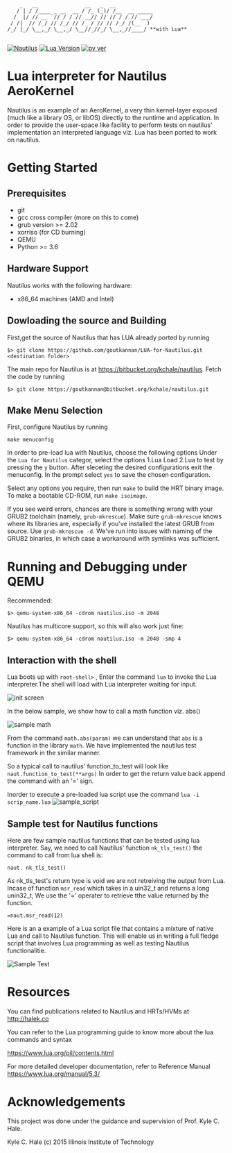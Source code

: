 ```

    _   __               __   _  __                
   / | / /____ _ __  __ / /_ (_)/ /__  __ _____    
  /  |/ // __ `// / / // __// // // / / // ___/ 
 / /|  // /_/ // /_/ // /_ / // // /_/ /(__  )     
/_/ |_/ \__,_/ \__,_/ \__//_//_/ \__,_//____/ **with Lua**


```
[![Nautilus](https://img.shields.io/travis/rust-lang/rust.svg)]()
[![Lua Version](https://img.shields.io/badge/Lua-5.2.4-blue.svg)](https://www.lua.org/source/5.2/)
[![py ver](https://img.shields.io/badge/Python-3.6-yellow.svg)](https://www.python.org/downloads/)

# Lua interpreter for Nautilus AeroKernel  

Nautilus is an example of an AeroKernel, a very thin kernel-layer exposed 
(much like a library OS, or libOS) directly to the runtime and application. 
In order to provide the user-space like facility to perform tests on nautilus' 
implementation an interpreted language viz. Lua has been ported to work on nautilus. 

# Getting Started

## Prerequisites

- git 
- gcc cross compiler (more on this to come)
- grub version >= 2.02
- xorriso (for CD burning)
- QEMU 
- Python >= 3.6


## Hardware Support

Nautilus works with the following hardware:

- x86_64 machines (AMD and Intel)

## Dowloading the source and Building

First,get the source of Nautilus that has LUA already ported by running 

`$> git clone https://github.com/goutkannan/LUA-for-Nautilus.git <destination folder>`

The main repo for Nautilus is at <https://bitbucket.org/kchale/nautilus>. Fetch the code by running

`$> git clone https://goutkannan@bitbucket.org/kchale/nautilus.git`


## Make Menu Selection

First, configure Nautilus by running

`make menuconfig`

In order to pre-load lua with Nautilus, choose the following options 
Under the `Lua for Nautilus` categor, select the options 1.Lua Load 2.Lua to test by pressing the `y` button. After sleceting the desired configurations exit the menuconfig. In the prompt select `yes` to save the chosen configuration. 


Select any options you require, then run `make` to build the HRT binary image. To make a bootable CD-ROM, 
run `make isoimage`. 



If you see weird errors, chances are there is something wrong with your GRUB2 toolchain 
(namely, `grub-mkrescue`). Make sure `grub-mkrescue` knows where its libraries are, especially if you've 
installed the latest GRUB from source. Use `grub-mkrescue -d`. We've run into issues with naming of
the GRUB2 binaries, in which case a workaround with symlinks was sufficient.


# Running and Debugging under QEMU

Recommended:

`$> qemu-system-x86_64 -cdrom nautilus.iso -m 2048`

Nautilus has multicore support, so this will also work just fine:

`$> qemu-system-x86_64 -cdrom nautilus.iso -m 2048 -smp 4`

## Interaction with the shell 

Lua boots up with  `root-shell>` , Enter the command `lua` to invoke the Lua interpreter.The shell will load with Lua interpreter waiting for input. 

![init screen](https://github.com/goutkannan/LUA-for-Nautilus/blob/master/Lua_init_1.JPG)

In the below sample, we show how to call a math function viz. abs() 

![sample math](https://github.com/goutkannan/LUA-for-Nautilus/blob/master/sample_math.JPG)

From the command `math.abs(param)` we can understand that `abs` is a function in the library `math`. 
We have implemented the nautilus test framework in the similar manner.

So a typical call to nautilus' function_to_test will look like `naut.function_to_test(**args)` 
In order to get the return value back append the command with an '=' sign. 



Inorder to execute a pre-loaded lua script use the command `lua -i scrip_name.lua` 
![sample_script](https://github.com/goutkannan/LUA-for-Nautilus/blob/master/lua_execute.JPG)



## Sample test for Nautilus functions

Here are few sample nautilus functions that can be tested using lua interpreter.
Say, we need to call Nautilus' function `nk_tls_test()` the command to call from lua shell is:

`naut. nk_tls_test()`

As nk_tls_test's return type is void we are not retreiving the output from Lua. Incase of function
`msr_read` which takes in a uin32_t and returns a long unin32_t, We use the '=' operater to retrieve tthe
value returned by the function. 

`=naut.msr_read(12)`

Here is an a example of a Lua script file that contains a mixture of native Lua and call to Nautilus function. This will enable us 
in writing a full fledge script that involves Lua programming as well as testing Nautilus functionalitie. 


![Sample Test](https://github.com/goutkannan/LUA-for-Nautilus/blob/master/lua_script.JPG)


# Resources

You can find publications related to Nautilus and HRTs/HVMs at 
http://halek.co

You can refer to the Lua programming guide to know more about the lua commands and syntax

<https://www.lua.org/pil/contents.html>

For more detailed developer documentation, refer to Reference Manual 
<https://www.lua.org/manual/5.3/> 



# Acknowledgements
This project was done under the guidance and supervision of Prof. Kyle C. Hale.

Kyle C. Hale (c) 2015
Illinois Institute of Technology 


